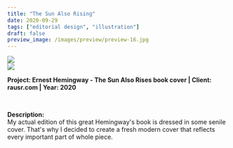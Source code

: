 ```yaml
---
title: "The Sun Also Rising"
date: 2020-09-29
tags: ["editorial design", "illustration"]
draft: false
preview_image: /images/preview/preview-16.jpg
---
```




<div class="col-adapt-single col">


<div class="row-adapt-double row" style="margin: 0 !important;">
<div class="col mr-2" style="padding: 0 !important;">
<img class="my-2" src = "/images/editorial-design-book-cover-ernest-hemingway-tsar/content-editorial-design-eh-tsar-1.jpg">
</div>
<div class="col ml-2" style="padding: 0 !important;">
<img class="my-2" src = "/images/editorial-design-book-cover-ernest-hemingway-tsar/content-editorial-design-eh-tsar-2.jpg">
</div>
</div>


</div>


<div class="col-adapt-single col" style="margin-bottom: 5rem !important;">

	
**Project: Ernest Hemingway - The Sun Also Rises book cover | Client: rausr.com | Year: 2020**

<br>

**Description:**
<br>
My actual edition of this great Hemingway's book is dressed in some senile cover. That's why I decided to create a fresh modern cover that reflects every important part of whole piece.
</div>


